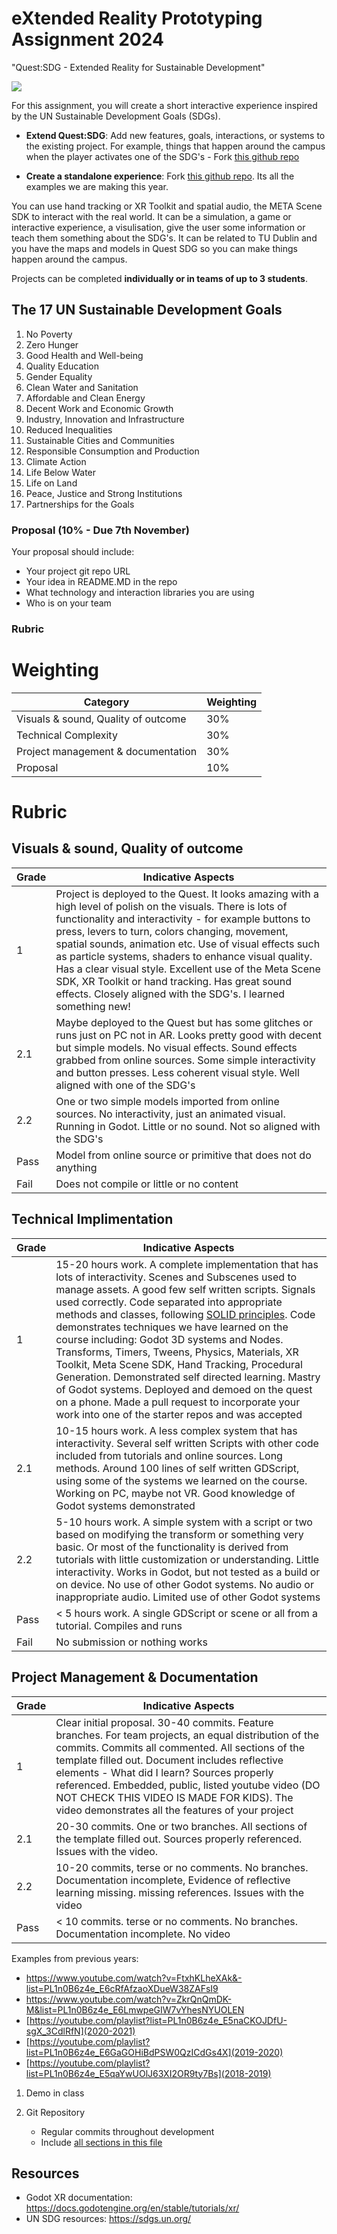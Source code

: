 # eXtended Reality Prototyping Assignment 2024

"Quest:SDG - Extended Reality for Sustainable Development"

![](images/xrx.webp)

For this assignment, you will create a short interactive experience inspired by the UN Sustainable Development Goals (SDGs). 

- **Extend Quest:SDG**: Add new features, goals, interactions, or systems to the existing project. For example, things that happen around the campus when the player activates one of the SDG's - Fork [this github repo](https://github.com/skooter500/questsdg)

- **Create a standalone experience**: Fork [this github repo](https://github.com/skooter500/xrp25). Its all the examples we are making this year.

You can use hand tracking or XR Toolkit and spatial audio, the META Scene SDK to interact with the real world. It can be a simulation, a game or interactive experience,  a visulisation, give the user some information or teach them something about the SDG's. It can be related to TU Dublin and you have the maps and models in Quest SDG so you can make things happen around the campus. 

Projects can be completed **individually or in teams of up to 3 students**.

## The 17 UN Sustainable Development Goals
1. No Poverty
2. Zero Hunger
3. Good Health and Well-being
4. Quality Education
5. Gender Equality
6. Clean Water and Sanitation
7. Affordable and Clean Energy
8. Decent Work and Economic Growth
9. Industry, Innovation and Infrastructure
10. Reduced Inequalities
11. Sustainable Cities and Communities
12. Responsible Consumption and Production
13. Climate Action
14. Life Below Water
15. Life on Land
16. Peace, Justice and Strong Institutions
17. Partnerships for the Goals

### Proposal (10% - Due 7th November)

Your proposal should include:

- Your project git repo URL
- Your idea in README.MD in the repo
- What technology and interaction libraries you are using
- Who is on your team

### Rubric

# Weighting

| Category | Weighting |
|-|-|
| Visuals & sound, Quality of outcome | 30%  |
| Technical Complexity | 30% |
| Project management & documentation | 30% |
| Proposal | 10% |

# Rubric

## Visuals & sound, Quality of outcome

| Grade | Indicative Aspects |
|-------|------------|
| 1     | Project is deployed to the Quest. It looks amazing with a high level of polish on the visuals. There is lots of functionality and interactivity - for example buttons to press, levers to turn, colors changing, movement, spatial sounds, animation etc. Use of visual effects such as particle systems, shaders to enhance visual quality. Has a clear visual style. Excellent use of the Meta Scene SDK, XR Toolkit or hand tracking. Has great sound effects. Closely aligned with the SDG's. I learned something new!  |
| 2.1 | Maybe deployed to the Quest but has some glitches or runs just on PC not in AR. Looks pretty good with decent but simple models. No visual effects. Sound effects grabbed from online sources. Some simple interactivity and button presses. Less coherent visual style. Well aligned with one of the SDG's |
| 2.2 |  One or two simple models imported from online sources. No interactivity, just an animated visual. Running in Godot. Little or no sound. Not so aligned with the SDG's |
| Pass | Model from online source or primitive that does not do anything |
| Fail | Does not compile or little or no content |
 
 ## Technical Implimentation 

 | Grade | Indicative Aspects |
 |-------|------------|
 | 1 | 15-20 hours work. A complete implementation that has lots of interactivity. Scenes and Subscenes used to manage assets. A good few self written scripts. Signals used correctly. Code separated into appropriate methods and classes, following [SOLID principles](https://www.digitalocean.com/community/conceptual-articles/s-o-l-i-d-the-first-five-principles-of-object-oriented-design). Code demonstrates techniques we have learned on the course including: Godot 3D  systems and Nodes. Transforms, Timers, Tweens, Physics, Materials, XR Toolkit, Meta Scene SDK, Hand Tracking, Procedural Generation. Demonstrated self directed learning. Mastry of Godot systems. Deployed and demoed on the quest on a phone.  Made a pull request to incorporate your work into one of the starter repos and was accepted |
 | 2.1 | 10-15 hours work. A less complex system that has interactivity. Several self written Scripts with other code included from tutorials and online sources. Long methods. Around 100 lines of self written GDScript, using some of the systems we learned on the course. Working on PC, maybe not VR. Good knowledge of Godot systems demonstrated |
 | 2.2 | 5-10 hours work. A simple system with a script or two based on modifying the transform or something very basic. Or most of the functionality is derived from tutorials with little customization or understanding. Little interactivity. Works in Godot, but not tested as a build or on device. No use of other Godot systems. No audio or inappropriate audio. Limited use of other Godot systems |
 | Pass | < 5 hours work. A single GDScript or scene or all from a tutorial. Compiles and runs |
| Fail | No submission or nothing works |


## Project Management & Documentation

| Grade | Indicative Aspects  |
|-------|------|
| 1 |  Clear initial proposal. 30-40 commits. Feature branches. For team projects, an equal distribution of the commits. Commits all commented. All sections of the template filled out. Document includes reflective elements - What did I learn? Sources properly referenced. Embedded, public, listed youtube video (DO NOT CHECK THIS VIDEO IS MADE FOR KIDS). The video demonstrates all the features of your project |
| 2.1 | 20-30 commits. One or two branches. All sections of the template filled out. Sources properly referenced. Issues with the video. 
| 2.2 |10-20 commits, terse or no comments. No branches. Documentation incomplete, Evidence of reflective learning missing. missing references. Issues with the video |
| Pass | < 10 commits. terse or no comments. No branches. Documentation incomplete. No video |

Examples from previous years:

- https://www.youtube.com/watch?v=FtxhKLheXAk&-list=PL1n0B6z4e_E6cRfAfzaoXDueW38ZAFsI9
- https://www.youtube.com/watch?v=ZkrQnQmDK-M&list=PL1n0B6z4e_E6LmwpeGIW7vYhesNYUOLEN
- [https://youtube.com/playlist?list=PL1n0B6z4e_E5naCKOJDfU-sgX_3CdlRfN](2020-2021)
- [https://youtube.com/playlist?list=PL1n0B6z4e_E6GaGOHiBdPSW0QzICdGs4X](2019-2020)
- [https://youtube.com/playlist?list=PL1n0B6z4e_E5qaYwUOlJ63XI2OR9ty7Bs](2018-2019)

1. Demo in class
   
2. Git Repository
   - Regular commits throughout development 
   - Include [all sections in this file](https://github.com/skooter500/csresources/blob/main/assignmentreadme.md)

## Resources
- Godot XR documentation: https://docs.godotengine.org/en/stable/tutorials/xr/
- UN SDG resources: https://sdgs.un.org/



